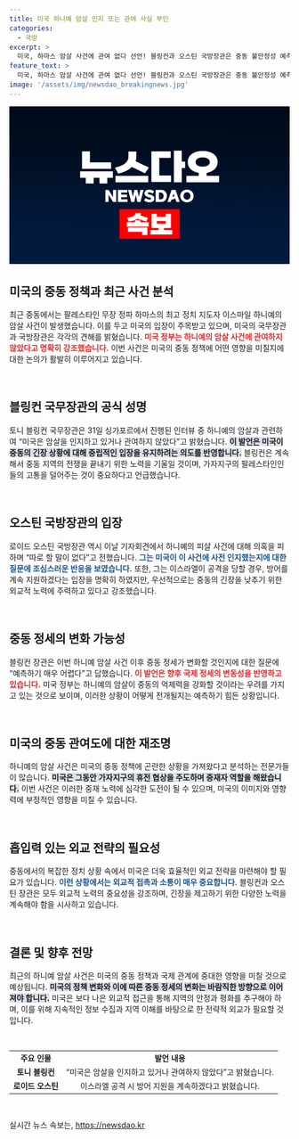 ```yaml
---
title: 미국 하니예 암살 인지 또는 관여 사실 부인
categories:
  - 국방
excerpt: >
  미국, 하마스 암살 사건에 관여 없다 선언! 블링컨과 오스틴 국방장관은 중동 불안정성 예측이 어렵다고 강조하며 이스라엘 방어 지원의 의지를 밝혔다. 이들의 발언은 갈등 고조 속에 외교적 해법을 모색하려는 미국의 고충을 드러낸다. 클릭해 더 알아보세요!
feature_text: >
  미국, 하마스 암살 사건에 관여 없다 선언! 블링컨과 오스틴 국방장관은 중동 불안정성 예측이 어렵다고 강조하며 이스라엘 방어 지원의 의지를 밝혔다. 이들의 발언은 갈등 고조 속에 외교적 해법을 모색하려는 미국의 고충을 드러낸다. 클릭해 더 알아보세요!
image: '/assets/img/newsdao_breakingnews.jpg'
---
```


<p><img src="/assets/img/newsdao_breakingnews.jpg" alt="ontimetimes 속보" /></p>

<h2 data-ke-size="size26">미국의 중동 정책과 최근 사건 분석</h2>

<p data-ke-size="size16">최근 중동에서는 팔레스타인 무장 정파 하마스의 최고 정치 지도자 이스마일 하니예의 암살 사건이 발생했습니다. 이를 두고 미국의 입장이 주목받고 있으며, 미국의 국무장관과 국방장관은 각각의 견해를 밝혔습니다. <b><span style="color: #ee2323;">미국 정부는 하니예의 암살 사건에 관여하지 않았다고 명확히 강조했습니다.</span></b> 이번 사건은 미국의 중동 정책에 어떤 영향을 미칠지에 대한 논의가 활발히 이루어지고 있습니다.</p>

<p data-ke-size="size16">&nbsp;</p>

<h2 data-ke-size="size26">블링컨 국무장관의 공식 성명</h2>

<p data-ke-size="size16">토니 블링컨 국무장관은 31일 싱가포르에서 진행된 인터뷰 중 하니예의 암살과 관련하여 “미국은 암살을 인지하고 있거나 관여하지 않았다”고 밝혔습니다. <b><span style="background-color: #21538527;">이 발언은 미국이 중동의 긴장 상황에 대해 중립적인 입장을 유지하려는 의도를 반영합니다.</span></b> 블링컨은 계속해서 중동 지역의 전쟁을 끝내기 위한 노력을 기울일 것이며, 가자지구의 팔레스타인인들의 고통을 덜어주는 것이 중요하다고 언급했습니다.</p>

<p data-ke-size="size16">&nbsp;</p>

<h2 data-ke-size="size26">오스틴 국방장관의 입장</h2>

<p data-ke-size="size16">로이드 오스틴 국방장관 역시 이날 기자회견에서 하니예의 피살 사건에 대해 의혹을 피하며 “따로 할 말이 없다”고 전했습니다. <b><span style="color: #1a5490;">그는 미국이 이 사건에 사전 인지했는지에 대한 질문에 조심스러운 반응을 보였습니다.</span></b> 또한, 그는 이스라엘이 공격을 당할 경우, 방어를 계속 지원하겠다는 입장을 명확히 하였지만, 우선적으로는 중동의 긴장을 낮추기 위한 외교적 노력에 주력하고 있다고 강조했습니다.</p>

<p data-ke-size="size16">&nbsp;</p>

<h2 data-ke-size="size26">중동 정세의 변화 가능성</h2>

<p data-ke-size="size16">블링컨 장관은 이번 하니예 암살 사건 이후 중동 정세가 변화할 것인지에 대한 질문에 “예측하기 매우 어렵다”고 답했습니다. <b><span style="color: #ee2323;">이 발언은 향후 국제 정세의 변동성을 반영하고 있습니다.</span></b> 미국 정부는 하니예의 암살이 중동의 억제력을 강화할 것이라는 우려를 가지고 있는 것으로 보이며, 이러한 상황이 어떻게 전개될지는 예측하기 힘든 상황입니다.</p>

<p data-ke-size="size16">&nbsp;</p>

<h2 data-ke-size="size26">미국의 중동 관여도에 대한 재조명</h2>

<p data-ke-size="size16">하니예의 암살 사건은 미국의 중동 정책에 곤란한 상황을 가져왔다고 분석하는 전문가들이 많습니다. <b><span style="background-color: #21538527;">미국은 그동안 가자지구의 휴전 협상을 주도하며 중재자 역할을 해왔습니다.</span></b> 이번 사건은 이러한 중재 노력에 심각한 도전이 될 수 있으며, 미국의 이미지와 영향력에 부정적인 영향을 미칠 수 있습니다.</p>

<p data-ke-size="size16">&nbsp;</p>

<h2 data-ke-size="size26">흡입력 있는 외교 전략의 필요성</h2>

<p data-ke-size="size16">중동에서의 복잡한 정치 상황 속에서 미국은 더욱 효율적인 외교 전략을 마련해야 할 필요가 있습니다. <b><span style="color: #1a5490;">이런 상황에서는 외교적 접촉과 소통이 매우 중요합니다.</span></b> 블링컨과 오스틴 장관은 모두 외교적 노력의 중요성을 강조하며, 긴장을 제고하기 위한 다양한 노력을 계속해야 함을 시사하고 있습니다.</p>

<p data-ke-size="size16">&nbsp;</p>

<h2 data-ke-size="size26">결론 및 향후 전망</h2>

<p data-ke-size="size16">최근의 하니예 암살 사건은 미국의 중동 정책과 국제 관계에 중대한 영향을 미칠 것으로 예상됩니다. <b><span style="background-color: #21538527;">미국의 정책 변화와 이에 따른 중동 정세의 변화는 바람직한 방향으로 이어져야 합니다.</span></b> 미국은 보다 나은 외교적 접근을 통해 지역의 안정과 평화를 추구해야 하며, 이를 위해 지속적인 정보 수집과 지역 이해를 바탕으로 한 전략적 외교가 필요할 것입니다.</p>

<p data-ke-size="size16">&nbsp;</p>

<table style="width:100%; border-collapse:collapse;">
  <tr>
    <td style="text-align: center; height: 17px;"><b>주요 인물</b></td>
    <td style="text-align: center; height: 17px;"><b>발언 내용</b></td>
  </tr>
  <tr>
    <td style="text-align: center; height: 17px;"><b>토니 블링컨</b></td>
    <td style="text-align: center; height: 17px;">“미국은 암살을 인지하고 있거나 관여하지 않았다”고 밝혔습니다.</td>
  </tr>
  <tr>
    <td style="text-align: center; height: 17px;"><b>로이드 오스틴</b></td>
    <td style="text-align: center; height: 17px;">이스라엘 공격 시 방어 지원을 계속하겠다고 밝혔습니다.</td>
  </tr>
</table>

<p data-ke-size="size16">&nbsp;</p>
실시간 뉴스 속보는, <a href="https://newsdao.kr" rel="dofollow">https://newsdao.kr</a>


